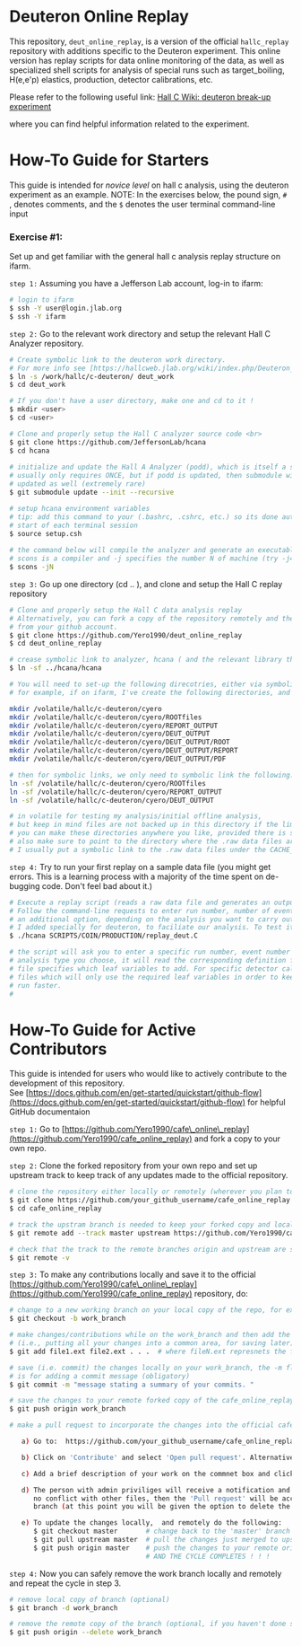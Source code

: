 # Deuteron Online Replay
This repository, `deut_online_replay`, is a version of the official `hallc_replay` repository with additions specific to the Deuteron experiment. This online version has replay scripts for data online monitoring of the data, as well as specialized shell scripts for analysis of special runs such as target_boiling, H(e,e'p) elastics, production, detector calibrations, etc. 

Please refer to the following useful link:
[Hall C Wiki: deuteron break-up experiment](https://hallcweb.jlab.org/wiki/index.php/D(e,e%27p)_break-up_experiment)

where you can find helpful information related to the experiment. 
# How-To Guide for Starters
This guide is intended for *novice level* on hall c analysis, using the deuteron experiment as an example. NOTE: In the exercises below, the pound sign, `# `, denotes comments, and the `$`
denotes the user terminal command-line input

### Exercise #1:
Set up and get familiar with the general hall c analysis replay structure on ifarm. <br>

`step 1:` Assuming you have a Jefferson Lab account, log-in to ifarm: 

```sh
# login to ifarm
$ ssh -Y user@login.jlab.org 
$ ssh -Y ifarm 
```

`step 2:` Go to the relevant work directory and setup the relevant Hall C Analyzer repository. 

```sh
# Create symbolic link to the deuteron work directory. 
# For more info see [https://hallcweb.jlab.org/wiki/index.php/Deuteron_Disk_Space]
$ ln -s /work/hallc/c-deuteron/ deut_work 
$ cd deut_work 

# If you don't have a user directory, make one and cd to it !
$ mkdir <user> 
$ cd <user>

# Clone and properly setup the Hall C analyzer source code <br>
$ git clone https://github.com/JeffersonLab/hcana
$ cd hcana 
 
# initialize and update the Hall A Analyzer (podd), which is itself a submodule of hcana
# usually only requires ONCE, but if podd is updated, then submodule will need to be 
# updated as well (extremely rare)
$ git submodule update --init --recursive  

# setup hcana environment variables 
# tip: add this command to your (.bashrc, .cshrc, etc.) so its done automatically at the 
# start of each terminal session
$ source setup.csh   
 
# the command below will compile the analyzer and generate an executable, hcana
# scons is a compiler and -j specifies the number N of machine (try -j4) cores so it compiles faster
$ scons -jN 
```

`step 3:` Go up one directory (cd .. ),  and clone and setup the Hall C replay repository <br>
```sh
# Clone and properly setup the Hall C data analysis replay 
# Alternatively, you can fork a copy of the repository remotely and the clone it directly 
# from your github account.
$ git clone https://github.com/Yero1990/deut_online_replay 
$ cd deut_online_replay 

# crease symbolic link to analyzer, hcana ( and the relevant library that was created during compilation)
$ ln -sf ../hcana/hcana
```

```sh
# You will need to set-up the following direcotries, either via symbolic link or normal "mkdir" command
# for example, if on ifarm, I've create the following directories, and made a symbolic link to this repo.

mkdir /volatile/hallc/c-deuteron/cyero
mkdir /volatile/hallc/c-deuteron/cyero/ROOTfiles
mkdir /volatile/hallc/c-deuteron/cyero/REPORT_OUTPUT
mkdir /volatile/hallc/c-deuteron/cyero/DEUT_OUTPUT
mkdir /volatile/hallc/c-deuteron/cyero/DEUT_OUTPUT/ROOT
mkdir /volatile/hallc/c-deuteron/cyero/DEUT_OUTPUT/REPORT
mkdir /volatile/hallc/c-deuteron/cyero/DEUT_OUTPUT/PDF

# then for symbolic links, we only need to symbolic link the following:
ln -sf /volatile/hallc/c-deuteron/cyero/ROOTfiles
ln -sf /volatile/hallc/c-deuteron/cyero/REPORT_OUTPUT 
ln -sf /volatile/hallc/c-deuteron/cyero/DEUT_OUTPUT

# in volatile for testing my analysis/initial offline analysis,         
# but keep in mind files are not backed up in this directory if the limit is exceeded. 
# you can make these directories anywhere you like, provided there is space / permissions
# also make sure to point to the directory where the .raw data files are located for replay
# I usually put a symbolic link to the .raw data files under the CACHE_LINKS/ directory
```


`step 4:` Try to run your first replay on a sample data file (you might get errors. This is a learning process with a majority of the time spent on de-bugging code. Don't feel bad about it.)

```sh
# Execute a replay script (reads a raw data file and generates an output ROOTfile and REPORT_FILE)
# Follow the command-line requests to enter run number, number of events as well as 
# an additional option, depending on the analysis you want to carry out. The last option, 
# I added specially for deuteron, to faciliate our analysis. To test it, execute:
$ ./hcana SCRIPTS/COIN/PRODUCTION/replay_deut.C  

# the script will ask you to enter a specific run number, event number and analysis type to use. Based on the
# analysis type you choose, it will read the corresponding definition file located in: DEF-files/ . Each definition
# file specifies which leaf variables to add. For specific detector calibrations / studies, I've added specific definition
# files which will only use the required leaf variables in order to keep the TTree ntuple small as possible so that it may
# run faster. 
# 
```
 
# How-To Guide for Active Contributors
This guide is intended for users who would like to actively contribute to the development of this repository. <br>
See [https://docs.github.com/en/get-started/quickstart/github-flow](https://docs.github.com/en/get-started/quickstart/github-flow) for helpful GitHub documentaion 

`step 1:` Go to [https://github.com/Yero1990/cafe\_online\_replay](https://github.com/Yero1990/cafe_online_replay) and fork a copy to your own repo.<br>

`step 2:` Clone the forked repository from your own repo and set up upstream track to keep track of any updates made to the official  repository. <br> 

```sh
# clone the repository either locally or remotely (wherever you plan to work)
$ git clone https://github.com/your_github_username/cafe_online_replay 
$ cd cafe_online_replay 

# track the upstram branch is needed to keep your forked copy and local machine copy up-to-date 
$ git remote add --track master upstream https://github.com/Yero1990/cafe_online_replay 

# check that the track to the remote branches origin and upstream are specified
$ git remote -v  
```

`step 3:` To make any contributions locally and save it to the official [https://github.com/Yero1990/cafe\_online\_replay](https://github.com/Yero1990/cafe_online_replay) repository, do:

```sh
# change to a new working branch on your local copy of the repo, for example:
$ git checkout -b work_branch 

# make changes/contributions while on the work_branch and then add the changes to a staging area 
# (i.e., putting all your changes into a common area, for saving later) 
$ git add file1.ext file2.ext . . .  # where fileN.ext represnets the files added or modified 

# save (i.e. commit) the changes locally on your work_branch, the -m flag 
# is for adding a commit message (obligatory) 
$ git commit -m "message stating a summary of your commits. "

# save the changes to your remote forked copy of the cafe_online_replay repo 
$ git push origin work_branch

# make a pull request to incorporate the changes into the official cafe_online_replay

   a) Go to:  https://github.com/your_github_username/cafe_online_replay and select the work_branch

   b) Click on 'Contribute' and select 'Open pull request'. Alternatively, click on 'Compare & pull request'

   c) Add a brief description of your work on the commnet box and click 'Create pull request' 

   d) The person with admin priviliges will receive a notification and will check the work, and if there is 
      no conflict with other files, then the 'Pull request' will be accepted and merged onto the official 
      branch (at this point you will be given the option to delete the branch remotely) 

   e) To update the changes locally,  and remotely do the following: 
      $ git checkout master       # change back to the 'master' branch  
      $ git pull upstream master  # pull the changes just merged to upstream down to your master branch
      $ git push origin master    # push the changes to your remote origin 'master' branch  
                                  # AND THE CYCLE COMPLETES ! ! ! 
```

`step 4:` Now you can safely remove the work branch locally and remotely and repeat the cycle in step 3. <br>

```sh
# remove local copy of branch (optional)
$ git branch -d work_branch

# remove the remote copy of the branch (optional, if you haven't done so) 
$ git push origin --delete work_branch 
```
